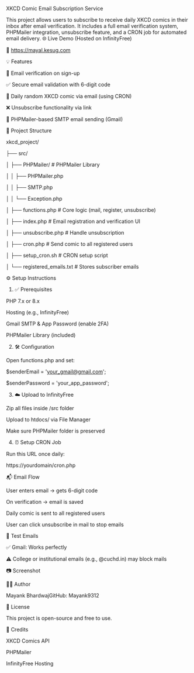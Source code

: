 XKCD Comic Email Subscription Service

This project allows users to subscribe to receive daily XKCD comics in their inbox after email verification. It includes a full email verification system, PHPMailer integration, unsubscribe feature, and a CRON job for automated email delivery.
🌐 Live Demo (Hosted on InfinityFree)

🔗 https://mayal.kesug.com

💡 Features

📧 Email verification on sign-up

✅ Secure email validation with 6-digit code

🤖 Daily random XKCD comic via email (using CRON)

❌ Unsubscribe functionality via link

💌 PHPMailer-based SMTP email sending (Gmail)

📁 Project Structure

xkcd_project/

├── src/

│   ├── PHPMailer/                # PHPMailer Library

│   │   ├── PHPMailer.php

│   │   ├── SMTP.php

│   │   └── Exception.php

│   ├── functions.php             # Core logic (mail, register, unsubscribe)

│   ├── index.php                 # Email registration and verification UI

│   ├── unsubscribe.php           # Handle unsubscription

│   ├── cron.php                  # Send comic to all registered users

│   ├── setup_cron.sh            # CRON setup script

│   └── registered_emails.txt    # Stores subscriber emails

⚙️ Setup Instructions

1. ✅ Prerequisites

PHP 7.x or 8.x

Hosting (e.g., InfinityFree)

Gmail SMTP & App Password (enable 2FA)

PHPMailer Library (included)

2. 🛠 Configuration

Open functions.php and set:

$senderEmail = 'your_gmail@gmail.com';

$senderPassword = 'your_app_password';

3. ☁️ Upload to InfinityFree

Zip all files inside /src folder

Upload to htdocs/ via File Manager

Make sure PHPMailer folder is preserved

4. ⏰ Setup CRON Job

Run this URL once daily:

https://yourdomain/cron.php

📬 Email Flow

User enters email → gets 6-digit code

On verification → email is saved

Daily comic is sent to all registered users

User can click unsubscribe in mail to stop emails

🧪 Test Emails

✅ Gmail: Works perfectly

⚠️ College or institutional emails (e.g., @cuchd.in) may block mails

📷 Screenshot



👨‍💻 Author

Mayank BhardwajGitHub: Mayank9312

📜 License

This project is open-source and free to use.

🙏 Credits

XKCD Comics API

PHPMailer

InfinityFree Hosting

